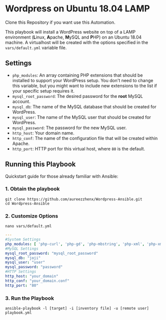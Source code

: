 # Wordpress on Ubuntu 18.04 LAMP
Clone this Repository if you want use this Automation.

This playbook will install a WordPress website on top of a LAMP environment (**L**inux, **A**pache, **M**ySQL and **P**HP) on an Ubuntu 18.04 machine. A virtualhost will be created with the options specified in the `vars/default.yml` variable file.
## Settings
- `php_modules`:  An array containing PHP extensions that should be installed to support your WordPress setup. You don't need to change this variable, but you might want to include new extensions to the list if your specific setup requires it.
- `mysql_root_password`: The desired password for the **root** MySQL account.
- `mysql_db`: The name of the MySQL database that should be created for WordPress.
- `mysql_user`: The name of the MySQL user that should be created for WordPress.
- `mysql_password`: The password for the new MySQL user.
- `http_host`: Your domain name.
- `http_conf`: The name of the configuration file that will be created within Apache.
- `http_port`: HTTP port for this virtual host, where `80` is the default. 
## Running this Playbook
Quickstart guide for those already familiar with Ansible:
### 1. Obtain the playbook
```shell
git clone https://github.com/aureezzhenx/Wordpress-Ansible.git
cd Wordpress-Ansible
```
### 2. Customize Options
```shell
nano vars/default.yml
```
```yml
---
#System Settings
php_modules: [ 'php-curl', 'php-gd', 'php-mbstring', 'php-xml', 'php-xmlrpc', 'php-soap', 'php-intl', 'php-zip', 'php-fpm' ]
#MySQL Settings
mysql_root_password: "mysql_root_password"
mysql_db: "joji"
mysql_user: "user"
mysql_password: "password"
#HTTP Settings
http_host: "your_domain"
http_conf: "your_domain.conf"
http_port: "80"
```
### 3. Run the Playbook
```command
ansible-playbook -l [target] -i [inventory file] -u [remote user] playbook.yml
```
